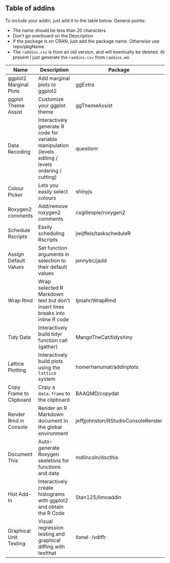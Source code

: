 ## Table of addins

To include your addin, just add it to the table below. General points:

 * The name should be less than 20 characters
 * Don't go overboard on the Description
 * If the package is on CRAN, just add the package name. Otherwise use repo/pkgName.
 * The `raddins.csv` is from an old version, and will eventually be deleted. At present
 I just generate the `raddins.csv` from `raddins.md`.



<!--The table must start on line 15. read.csv depends on skipping the first 14 rows-->

Name|Description|Package
----------------|---------------------------|-------
ggplot2 Marginal Plots|Add marginal plots to ggplot2|ggExtra
ggplot Theme Assist|Customize your ggplot theme|ggThemeAssist
Data Recoding|Interactively generate R code for variable manipulation (levels editing / levels ordering / cutting)|questionr
Colour Picker|Lets you easily select colours|shinyjs
Roxygen2 comments| Add/remove roxygen2 comments | csgillespie/roxygen2
Schedule Rscripts|Easily scheduling Rscripts|jwijffels/taskscheduleR
Assign Default Values|Set function arguments in selection to their default values|jennybc/jadd
Wrap Rmd|Wrap selected R Markdown text but don't insert lines breaks into inline R code|tjmahr/WrapRmd
Tidy Data|Interactively build tidyr function call (gather)|MangoTheCat/tidyshiny
Lattice Plotting|Interactively build plots using the `lattice` system|homerhanumat/addinplots
Copy Frame to Clipboard|Copy a `data.frame` to the clipboard|BAAQMD/copydat
Render Rmd in Console|Render an R Markdown document in the global environment|jeffjjohnston/RStudioConsoleRender
Document This|Auto-generate Roxygen skeletons for functions and data|mdlincoln/docthis
Hist Add-In|Interactively create histograms with ggplot2 and obtain the R Code|Stan125/limoaddin
Graphical Unit Testing| Visual regression testing and graphical diffing with testthat |lionel-/vdiffr
